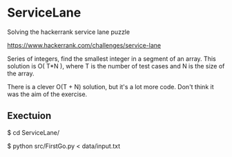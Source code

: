 # ServiceLane
Solving the hackerrank service lane puzzle

https://www.hackerrank.com/challenges/service-lane

Series of integers, find the smallest integer in a segment of an array. This solution is O( T*N ), where T is the number of 
test cases and N is the size of the array.

There is a clever O(T + N) solution, but it's a lot more code. Don't think it was the aim of the exercise.

## Exectuion

$ cd ServiceLane/

$ python src/FirstGo.py < data/input.txt
